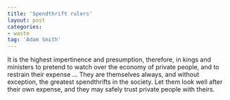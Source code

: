 ```yaml
---
title: 'Spendthrift rulers'
layout: post
categories:
- waste
tag: 'Adam Smith'
---
```


It is the highest impertinence and presumption, therefore, in kings and ministers to pretend to watch over the economy of private people, and to restrain their expense … They are themselves always, and without exception, the greatest spendthrifts in the society. Let them look well after their own expense, and they may safely trust private people with theirs.